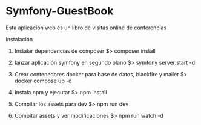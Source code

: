 # Symfony-GuestBook

Esta aplicación web es un libro de visitas online de conferencias

Instalación

1. Instalar dependencias de composer
$> composer install

2. lanzar aplicación symfony en segundo plano
$> symfony server:start -d

3. Crear contenedores docker para base de datos, blackfire y mailer
$> docker compose up -d

4. Instala npm y ejecutar
$> npm install

5. Compilar los assets para dev
$> npm run dev

6. Compitar assets y ver modificaciones
$> npm run watch -d
